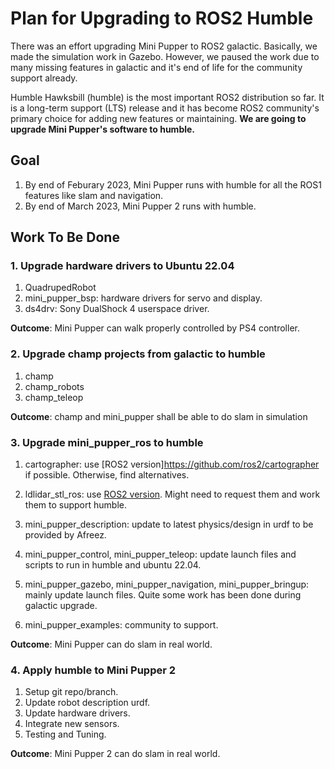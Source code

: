 # Plan for Upgrading to ROS2 Humble

There was an effort upgrading Mini Pupper to ROS2 galactic. Basically, we made the simulation work in Gazebo. However, we paused the work due to many missing features in galactic and it's end of life for the community support already. 

Humble Hawksbill (humble) is the most important ROS2 distribution so far. It is a long-term support (LTS) release and it has become ROS2 community's primary choice for adding new features or maintaining. **We are going to upgrade Mini Pupper's software to humble.**


## Goal

1. By end of Feburary 2023, Mini Pupper runs with humble for all the ROS1 features like slam and navigation.
2. By end of March 2023, Mini Pupper 2 runs with humble.


## Work To Be Done

### 1. Upgrade hardware drivers to Ubuntu 22.04

1. QuadrupedRobot
2. mini_pupper_bsp: hardware drivers for servo and display.
3. ds4drv: Sony DualShock 4 userspace driver.

**Outcome**: Mini Pupper can walk properly controlled by PS4 controller.


### 2. Upgrade champ projects from galactic to humble

1. champ  
2. champ_robots
3. champ_teleop  

**Outcome**: champ and mini_pupper shall be able to do slam in simulation 


### 3. Upgrade mini_pupper_ros to humble

1. cartographer: use [ROS2 version]https://github.com/ros2/cartographer if possible. Otherwise, find alternatives. 

2. ldlidar_stl_ros: use [ROS2 version](https://github.com/ldrobotSensorTeam/ldlidar_stl_ros2). Might need to request them and work them to support humble.

3. mini_pupper_description: update to latest physics/design in urdf to be provided by Afreez.

4. mini_pupper_control, mini_pupper_teleop: update launch files and scripts to run in humble and ubuntu 22.04.

5. mini_pupper_gazebo, mini_pupper_navigation, mini_pupper_bringup: mainly update launch files. Quite some work has been done during galactic upgrade. 

6. mini_pupper_examples: community to support.

**Outcome**: Mini Pupper can do slam in real world.


### 4. Apply humble to Mini Pupper 2

1. Setup git repo/branch.
2. Update robot description urdf.
3. Update hardware drivers.
4. Integrate new sensors.
5. Testing and Tuning.

**Outcome**: Mini Pupper 2 can do slam in real world.


